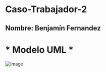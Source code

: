# Caso-Trabajador-2

## Nombre: Benjamín Fernandez

# * Modelo UML *

![image](https://github.com/BenjaFA/Caso-Trabajador-2/assets/142475169/623f8370-ffa0-45f9-b431-bf00c6724f3b)
